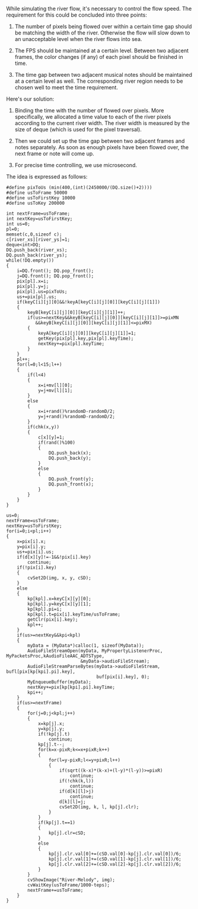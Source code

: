 While simulating the river flow, it's necessary to control the flow speed. The requirement for this could be concluded into three points:

1. The number of pixels being flowed over within a certain time gap should be matching the width of the river. Otherwise the flow will slow down to an unacceptable level when the river flows into sea.

2. The FPS should be maintained at a certain level. Between two adjacent frames, the color changes (if any) of each pixel should be finished in time.

3. The time gap between two adjacent musical notes should be maintained at a certain level as well. The corresponding river region needs to be chosen well to meet the time requirement.

Here's our solution:

1. Binding the time with the number of flowed over pixels. More specifically, we allocated a time value to each of the river pixels according to the current river width. The river width is measured by the size of deque (which is used for the pixel traversal).

2. Then we could set up the time gap between two adjacent frames and notes separately. As soon as enough pixels have been flowed over, the next frame or note will come up.

3. For precise time controlling, we use microsecond.

The idea is expressed as follows:

```
#define pixToUs (min(400,(int)(2450000/(DQ.size()+2))))
#define usToFrame 50000
#define usToFirstKey 10000
#define usToKey 200000

int nextFrame=usToFrame;
int nextKey=usToFirstKey;
int us=0;
pl=0;
memset(c,0,sizeof c);
c[river_xs][river_ys]=1;
deque<int>DQ;
DQ.push_back(river_xs);
DQ.push_back(river_ys);
while(!DQ.empty())
{
    i=DQ.front(); DQ.pop_front();
    j=DQ.front(); DQ.pop_front();
    pix[pl].x=i;
    pix[pl].y=j;
    pix[pl].us=pixToUs;
    us+=pix[pl].us;
    if(keyC[i][j][0]&&!keyA[keyC[i][j][0]][keyC[i][j][1]])
    {
        keyB[keyC[i][j][0]][keyC[i][j][1]]++;
        if(us>=nextKey&&keyB[keyC[i][j][0]][keyC[i][j][1]]>=pixMN
           &&keyB[keyC[i][j][0]][keyC[i][j][1]]<=pixMX)
        {
            keyA[keyC[i][j][0]][keyC[i][j][1]]=1;
            getKey(pix[pl].key,pix[pl].keyTime);
            nextKey+=pix[pl].keyTime;
        }
    }
    pl++;
    for(l=0;l<15;l++)
    {
        if(l<4)
        {
            x=i+mv[l][0];
            y=j+mv[l][1];
        }
        else
        {
            x=i+rand()%randomD-randomD/2;
            y=j+rand()%randomD-randomD/2;
        }
        if(chk(x,y))
        {
            c[x][y]=1;
            if(rand()%100)
            {
                DQ.push_back(x);
                DQ.push_back(y);
            }
            else
            {
                DQ.push_front(y);
                DQ.push_front(x);
            }
        }
    }
}

us=0;
nextFrame=usToFrame;
nextKey=usToFirstKey;
for(i=0;i<pl;i++)
{
    x=pix[i].x;
    y=pix[i].y;
    us+=pix[i].us;
    if(d[x][y]!=-1&&!pix[i].key)
        continue;
    if(!pix[i].key)
    {
        cvSet2D(img, x, y, cSD);
    }
    else
    {
        kp[kpl].x=keyC[x][y][0];
        kp[kpl].y=keyC[x][y][1];
        kp[kpl].pi=i;
        kp[kpl].t=pix[i].keyTime/usToFrame;
        getClr(pix[i].key);
        kpl++;
    }
    if(us>=nextKey&&kpi<kpl)
    {
        myData = (MyData*)calloc(1, sizeof(MyData));
        AudioFileStreamOpen(myData, MyPropertyListenerProc, MyPacketsProc,kAudioFileAAC_ADTSType,
                            &myData->audioFileStream);
        AudioFileStreamParseBytes(myData->audioFileStream, bufl[pix[kp[kpi].pi].key],
                                  buf[pix[i].key], 0);
        MyEnqueueBuffer(myData);
        nextKey+=pix[kp[kpi].pi].keyTime;
        kpi++;
    }
    if(us>=nextFrame)
    {
        for(j=0;j<kpl;j++)
        {
            x=kp[j].x;
            y=kp[j].y;
            if(!kp[j].t)
                continue;
            kp[j].t--;
            for(k=x-pixR;k<=x+pixR;k++)
            {
                for(l=y-pixR;l<=y+pixR;l++)
                {
                    if(sqrt((k-x)*(k-x)+(l-y)*(l-y))>=pixR)
                        continue;
                    if(!chk(k,l))
                        continue;
                    if(d[k][l]>j)
                        continue;
                    d[k][l]=j;
                    cvSet2D(img, k, l, kp[j].clr);
                }
            }
            if(kp[j].t==1)
            {
                kp[j].clr=cSD;
            }
            else
            {
                kp[j].clr.val[0]+=(cSD.val[0]-kp[j].clr.val[0])/6;
                kp[j].clr.val[1]+=(cSD.val[1]-kp[j].clr.val[1])/6;
                kp[j].clr.val[2]+=(cSD.val[2]-kp[j].clr.val[2])/6;
            }
        }
        cvShowImage("River-Melody", img);
        cvWaitKey(usToFrame/1000-teps);
        nextFrame+=usToFrame;
    }
}
```
